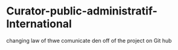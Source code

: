 # Curator-public-administratif-lnternational
changing law of thwe comunicate den off of the project on Git hub
